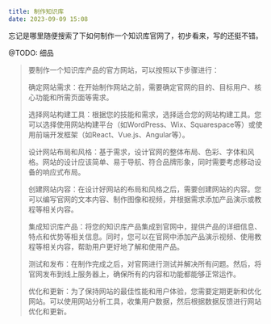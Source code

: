```yaml
title: 制作知识库
date: 2023-09-09 15:08
```

忘记是哪里随便搜索了下如何制作一个知识库官网了，初步看来，写的还挺不错。

@TODO: 细品

> 要制作一个知识库产品的官方网站，可以按照以下步骤进行：
> 
> 确定网站需求：在开始制作网站之前，需要确定官网的目的、目标用户、核心功能和所需页面等需求。
> 
> 选择网站构建工具：根据您的技能和需求，选择适合您的网站构建工具。您可以选择使用网站构建平台（如WordPress、Wix、Squarespace等）或使用前端开发框架（如React、Vue.js、Angular等）。
> 
> 设计网站布局和风格：基于需求，设计官网的整体布局、色彩、字体和风格。网站的设计应该简单、易于导航、符合品牌形象，同时需要考虑移动设备的响应式布局。
> 
> 创建网站内容：在设计好网站的布局和风格之后，需要创建网站的内容。您可以编写官网的文本内容、制作图像和视频，并根据需求添加产品演示或教程等相关内容。
> 
> 集成知识库产品：将您的知识库产品集成到官网中，提供产品的详细信息、特点和优势等相关信息。同时，您可以在官网中添加产品演示视频、使用教程等相关内容，帮助用户更好地了解和使用产品。
> 
> 测试和发布：在制作完成之后，对官网进行测试并解决所有问题。然后，将官网发布到线上服务器上，确保所有的内容和功能都能够正常运作。
> 
> 优化和更新：为了保持网站的最佳性能和用户体验，您需要定期更新和优化网站。可以使用网站分析工具，收集用户数据，然后根据数据反馈进行网站优化和更新。